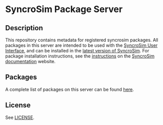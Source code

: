 # SyncroSim Package Server

## Description
This repository contains metadata for registered syncrosim packages. All packages in this server are intended to be used with the <a href="https://syncrosim.com/" target="_blank">SyncroSim User Interface</a>, and can be installed in the <a href="https://syncrosim.com/download/" target="_blank">latest version of SyncroSim</a>. For package installation instructions, see the <a href="http://docs.syncrosim.com/how_to_guides/package_manager.html" target="_blank">instructions</a> on the <a href="http://docs.syncrosim.com/index.html" target="_blank">SyncroSim documentation</a> website.

## Packages
A complete list of packages on this server can be found <a href="https://syncrosim.com/packages/" target="_blank">here</a>.


## License
See <a href="https://github.com/syncrosim/packages/blob/master/LICENSE" target="_blank">LICENSE</a>.
